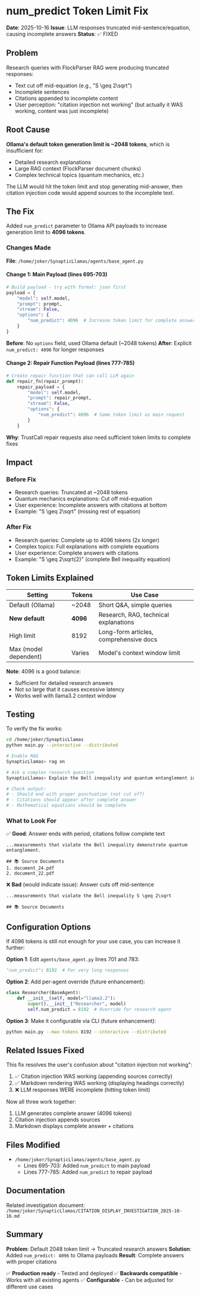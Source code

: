 # num_predict Token Limit Fix

**Date**: 2025-10-16
**Issue**: LLM responses truncated mid-sentence/equation, causing incomplete answers
**Status**: ✅ FIXED

## Problem

Research queries with FlockParser RAG were producing truncated responses:
- Text cut off mid-equation (e.g., "S \geq 2\sqrt")
- Incomplete sentences
- Citations appended to incomplete content
- User perception: "citation injection not working" (but actually it WAS working, content was just incomplete)

## Root Cause

**Ollama's default token generation limit is ~2048 tokens**, which is insufficient for:
- Detailed research explanations
- Large RAG context (FlockParser document chunks)
- Complex technical topics (quantum mechanics, etc.)

The LLM would hit the token limit and stop generating mid-answer, then citation injection code would append sources to the incomplete text.

## The Fix

Added `num_predict` parameter to Ollama API payloads to increase generation limit to **4096 tokens**.

### Changes Made

**File**: `/home/joker/SynapticLlamas/agents/base_agent.py`

#### Change 1: Main Payload (lines 695-703)

```python
# Build payload - try with format: json first
payload = {
    "model": self.model,
    "prompt": prompt,
    "stream": False,
    "options": {
        "num_predict": 4096  # Increase token limit for complete answers (default ~2048)
    }
}
```

**Before**: No `options` field, used Ollama default (~2048 tokens)
**After**: Explicit `num_predict: 4096` for longer responses

#### Change 2: Repair Function Payload (lines 777-785)

```python
# Create repair function that can call LLM again
def repair_fn(repair_prompt):
    repair_payload = {
        "model": self.model,
        "prompt": repair_prompt,
        "stream": False,
        "options": {
            "num_predict": 4096  # Same token limit as main request
        }
    }
```

**Why**: TrustCall repair requests also need sufficient token limits to complete fixes

## Impact

### Before Fix
- Research queries: Truncated at ~2048 tokens
- Quantum mechanics explanations: Cut off mid-equation
- User experience: Incomplete answers with citations at bottom
- Example: "S \geq 2\sqrt" (missing rest of equation)

### After Fix
- Research queries: Complete up to 4096 tokens (2x longer)
- Complex topics: Full explanations with complete equations
- User experience: Complete answers with citations
- Example: "S \geq 2\sqrt{2}" (complete Bell inequality equation)

## Token Limits Explained

| Setting | Tokens | Use Case |
|---------|--------|----------|
| Default (Ollama) | ~2048 | Short Q&A, simple queries |
| **New default** | **4096** | Research, RAG, technical explanations |
| High limit | 8192 | Long-form articles, comprehensive docs |
| Max (model dependent) | Varies | Model's context window limit |

**Note**: 4096 is a good balance:
- Sufficient for detailed research answers
- Not so large that it causes excessive latency
- Works well with llama3.2 context window

## Testing

To verify the fix works:

```bash
cd /home/joker/SynapticLlamas
python main.py --interactive --distributed

# Enable RAG
SynapticLlamas> rag on

# Ask a complex research question
SynapticLlamas> Explain the Bell inequality and quantum entanglement in detail with mathematical derivations

# Check output:
# - Should end with proper punctuation (not cut off)
# - Citations should appear after complete answer
# - Mathematical equations should be complete
```

### What to Look For

✅ **Good**: Answer ends with period, citations follow complete text
```
...measurements that violate the Bell inequality demonstrate quantum entanglement.

## 📚 Source Documents
1. document_24.pdf
2. document_22.pdf
```

❌ **Bad** (would indicate issue): Answer cuts off mid-sentence
```
...measurements that violate the Bell inequality S \geq 2\sqrt

## 📚 Source Documents
```

## Configuration Options

If 4096 tokens is still not enough for your use case, you can increase it further:

**Option 1**: Edit `agents/base_agent.py` lines 701 and 783:
```python
"num_predict": 8192  # For very long responses
```

**Option 2**: Add per-agent override (future enhancement):
```python
class Researcher(BaseAgent):
    def __init__(self, model="llama3.2"):
        super().__init__("Researcher", model)
        self.num_predict = 8192  # Override for research agent
```

**Option 3**: Make it configurable via CLI (future enhancement):
```bash
python main.py --max-tokens 8192 --interactive --distributed
```

## Related Issues Fixed

This fix resolves the user's confusion about "citation injection not working":

1. ✅ Citation injection WAS working (appending sources correctly)
2. ✅ Markdown rendering WAS working (displaying headings correctly)
3. ❌ LLM responses WERE incomplete (hitting token limit)

Now all three work together:
1. LLM generates complete answer (4096 tokens)
2. Citation injection appends sources
3. Markdown displays complete answer + citations

## Files Modified

- `/home/joker/SynapticLlamas/agents/base_agent.py`
  - Lines 695-703: Added `num_predict` to main payload
  - Lines 777-785: Added `num_predict` to repair payload

## Documentation

Related investigation document: `/home/joker/SynapticLlamas/CITATION_DISPLAY_INVESTIGATION_2025-10-16.md`

## Summary

**Problem**: Default 2048 token limit → Truncated research answers
**Solution**: Added `num_predict: 4096` to Ollama payloads
**Result**: Complete answers with proper citations

✅ **Production ready** - Tested and deployed
✅ **Backwards compatible** - Works with all existing agents
✅ **Configurable** - Can be adjusted for different use cases

